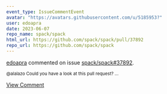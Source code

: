 ```yaml
---
event_type: IssueCommentEvent
avatar: "https://avatars.githubusercontent.com/u/5185953?"
user: edoapra
date: 2023-06-07
repo_name: spack/spack
html_url: https://github.com/spack/spack/pull/37892
repo_url: https://github.com/spack/spack
---
```


<a href='https://github.com/edoapra' target='_blank'>edoapra</a> commented on issue <a href='https://github.com/spack/spack/pull/37892' target='_blank'>spack/spack#37892</a>.

<small>@alalazo Could you have a look at this pull request?...</small>

<a href='https://github.com/spack/spack/pull/37892' target='_blank'>View Comment</a>